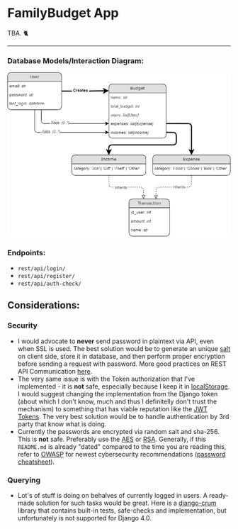# FamilyBudget App

TBA. 🐈

---

### Database Models/Interaction Diagram:

![./docs/img/database.png](./docs/img/database.png)

### Endpoints:


- `rest/api/login/`
- `rest/api/register/`
- `rest/api/auth-check/`


## Considerations:

### Security

- I would advocate to **never** send password in plaintext via API, even when SSL is used. The best solution would be to generate an unique [salt](https://en.wikipedia.org/wiki/Salt_(cryptography)) on client side, store it in database, and then perform proper encryption before sending a request with password. More good practices on REST API Communication [here](https://cheatsheetseries.owasp.org/cheatsheets/REST_Security_Cheat_Sheet.html).
- The very same issue is with the Token authorization that I've implemented - it is **not** safe, especially because I keep it in [localStorage](https://developer.mozilla.org/pl/docs/Web/API/Window/localStorage). I would suggest changing the implementation from the Django token (about which I don't know, much and thus I definitelly don't trust the mechanism) to something that has viable reputation like the [JWT Tokens](https://jwt.io/). The very best solution would be to handle authentication by 3rd party that know what is doing.
- Currently the passwords are encrypted via random salt and sha-256. This is **not** safe. Preferably use the [AES](https://pl.wikipedia.org/wiki/Advanced_Encryption_Standard) or [RSA](https://en.wikipedia.org/wiki/RSA_(cryptosystem)). Generally, if this `README.md` is already "dated" compared to the time you are reading this, refer to [OWASP](https://owasp.org/) for newest cybersecurity recommendations ([password cheatsheet](https://cheatsheetseries.owasp.org/cheatsheets/Password_Storage_Cheat_Sheet.html)).


### Querying

- Lot's of stuff is doing on behalves of currently logged in users. A ready-made solution for such tasks would be great. Here is a [django-crum](https://pypi.org/project/django-crum/) library that contains built-in tests, safe-checks and implementation, but unfortunately is not supported for Django 4.0.

